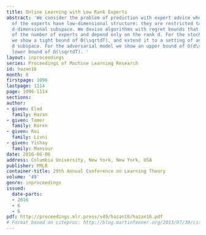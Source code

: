 ```yaml
---
title: Online Learning with Low Rank Experts
abstract: 'We consider the problem of prediction with expert advice when the losses
  of the experts have low-dimensional structure: they are restricted to an unknown
  d-dimensional subspace. We devise algorithms with regret bounds that are independent
  of the number of experts and depend only on the rank d. For the stochastic model
  we show a tight bound of Θ(\sqrtdT), and extend it to a setting of an approximate
  d subspace. For the adversarial model we show an upper bound of O(d\sqrtT) and a
  lower bound of Ω(\sqrtdT). '
layout: inproceedings
series: Proceedings of Machine Learning Research
id: hazan16
month: 0
firstpage: 1096
lastpage: 1114
page: 1096-1114
sections: 
author:
- given: Elad
  family: Hazan
- given: Tomer
  family: Koren
- given: Roi
  family: Livni
- given: Yishay
  family: Mansour
date: 2016-06-06
address: Columbia University, New York, New York, USA
publisher: PMLR
container-title: 29th Annual Conference on Learning Theory
volume: '49'
genre: inproceedings
issued:
  date-parts:
  - 2016
  - 6
  - 6
pdf: http://proceedings.mlr.press/v49/hazan16/hazan16.pdf
# Format based on citeproc: http://blog.martinfenner.org/2013/07/30/citeproc-yaml-for-bibliographies/
---
```

